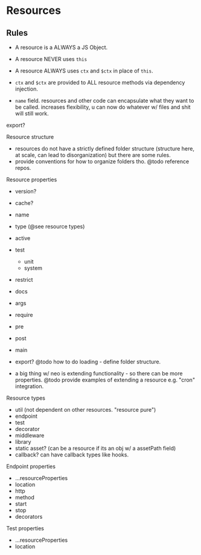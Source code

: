 # Resources


## Rules
- A resource is a ALWAYS a JS Object.
- A resource NEVER uses `this`
- A resource ALWAYS uses `ctx` and `$ctx` in place of `this`.
- `ctx` and `$ctx` are provided to ALL resource methods via dependency injection.

- `name` field. resources and other code can encapsulate what they want to be called. increases flexibility, u can now do whatever w/ files and shit will still work.

export?


Resource structure
- resources do not have a strictly defined folder structure (structure here, at scale, can lead to disorganization) but there are some rules.
- provide conventions for how to organize folders tho. @todo reference repos.

Resource properties
- version?
- cache?
- name
- type (@see resource types)
- active
- test
  - unit
  - system
- restrict
- docs
- args
- require
- pre
- post
- main

- export? @todo how to do loading - define folder structure.
* a big thing w/ neo is extending functionality - so there can be more properties. @todo provide examples of extending a resource e.g. "cron" integration.

Resource types
- util (not dependent on other resources. "resource pure")
- endpoint
- test
- decorator
- middleware
- library
- static asset? (can be a resource if its an obj w/ a assetPath field)
- callback? can have callback types like hooks.

Endpoint properties
- ...resourceProperties
- location
- http
- method
- start
- stop
- decorators

Test properties
- ...resourceProperties
- location
